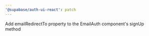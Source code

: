 ```yaml
---
'@supabase/auth-ui-react': patch
---
```


Add emailRedirectTo property to the EmailAuth component's signUp method
